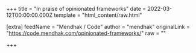 
+++
title = "In praise of opinionated frameworks"
date = 2022-03-12T00:00:00.000Z
template = "html_content/raw.html"

[extra]
feedName = "Mendhak / Code"
author = "mendhak"
originalLink = "https://code.mendhak.com/opinionated-frameworks/"
raw = ""

+++

